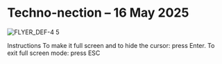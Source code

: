 # Techno-nection – 16 May 2025
![FLYER_DEF-4 5](https://github.com/user-attachments/assets/ccfffe7a-1243-4ce5-ac52-fd78af716547)

Instructions
To make it full screen and to hide the cursor: press Enter.
To exit full screen mode: press ESC
